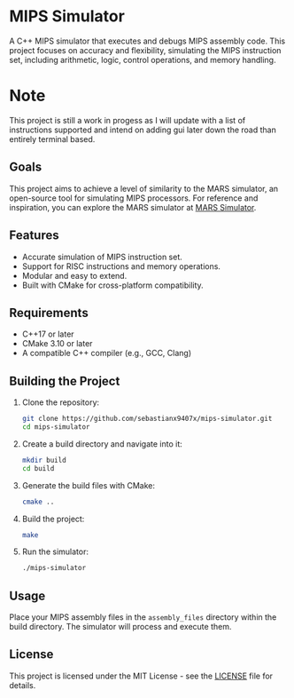 # MIPS Simulator

A C++ MIPS simulator that executes and debugs MIPS assembly code. This project focuses on accuracy and flexibility, simulating the MIPS instruction set, including arithmetic, logic, control operations, and memory handling.

# Note 

This project is still a work in progess as I will update with a list of instructions supported and intend on adding gui later down the road than entirely terminal based. 

## Goals

This project aims to achieve a level of similarity to the MARS simulator, an open-source tool for simulating MIPS processors. For reference and inspiration, you can explore the MARS simulator at [MARS Simulator](https://courses.missouristate.edu/KenVollmar/MARS/index.htm).


## Features

- Accurate simulation of MIPS instruction set.
- Support for RISC instructions and memory operations.
- Modular and easy to extend.
- Built with CMake for cross-platform compatibility.

## Requirements

- C++17 or later
- CMake 3.10 or later
- A compatible C++ compiler (e.g., GCC, Clang)

## Building the Project

1. Clone the repository:
    ```sh
    git clone https://github.com/sebastianx9407x/mips-simulator.git
    cd mips-simulator
    ```

2. Create a build directory and navigate into it:
    ```sh
    mkdir build
    cd build
    ```

3. Generate the build files with CMake:
    ```sh
    cmake ..
    ```

4. Build the project:
    ```sh
    make
    ```

5. Run the simulator:
    ```sh
    ./mips-simulator
    ```

## Usage

Place your MIPS assembly files in the `assembly_files` directory within the build directory. The simulator will process and execute them.

## License

This project is licensed under the MIT License - see the [LICENSE](LICENSE) file for details.
